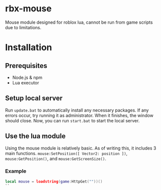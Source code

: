 # rbx-mouse
Mouse module designed for roblox lua, cannot be run from game scripts due to limitations.

# Installation
## Prerequisites
- Node.js & npm
- Lua executor

## Setup local server
Run `update.bat` to automatically install any necessary packages. If any errors occur, try running it as administrator.
When it finishes, the window should close.
Now, you can run `start.bat` to start the local server.

## Use the lua module
Using the mouse module is relatively basic. As of writing this, it includes 3 main functions.
`mouse:SetPosition([ Vector2: position ])`, `mouse:GetPosition()`, and `mouse:GetScreenSize()`.

### Example
```lua
local mouse = loadstring(game:HttpGet(""))()
``

